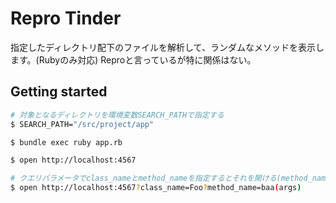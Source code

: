 # Repro Tinder

指定したディレクトリ配下のファイルを解析して、ランダムなメソッドを表示します。(Rubyのみ対応)
Reproと言っているが特に関係はない。

## Getting started

```sh
# 対象となるディレクトリを環境変数SEARCH_PATHで指定する
$ SEARCH_PATH="/src/project/app"

$ bundle exec ruby app.rb

$ open http://localhost:4567

# クエリパラメータでclass_nameとmethod_nameを指定するとそれを開ける(method_nameは引数まで指定する)
$ open http://localhost:4567?class_name=Foo?method_name=baa(args)
```
